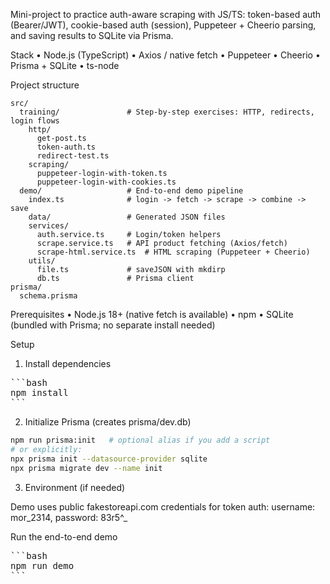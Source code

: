 Mini-project to practice auth-aware scraping with JS/TS: token-based auth (Bearer/JWT), cookie-based auth (session), Puppeteer + Cheerio parsing, and saving results to SQLite via Prisma.

Stack
  • Node.js (TypeScript)
  • Axios / native fetch
  • Puppeteer
  • Cheerio
  • Prisma + SQLite
  • ts-node

Project structure

```
src/
  training/               # Step-by-step exercises: HTTP, redirects, login flows
    http/
      get-post.ts
      token-auth.ts
      redirect-test.ts
    scraping/
      puppeteer-login-with-token.ts
      puppeteer-login-with-cookies.ts
  demo/                   # End-to-end demo pipeline
    index.ts              # login -> fetch -> scrape -> combine -> save
    data/                 # Generated JSON files
    services/
      auth.service.ts     # Login/token helpers
      scrape.service.ts   # API product fetching (Axios/fetch)
      scrape-html.service.ts  # HTML scraping (Puppeteer + Cheerio)
    utils/
      file.ts             # saveJSON with mkdirp
      db.ts               # Prisma client
prisma/
  schema.prisma
```


Prerequisites
  • Node.js 18+ (native fetch is available)
  • npm
  • SQLite (bundled with Prisma; no separate install needed)

Setup

1. Install dependencies
<pre>
```bash
npm install
```
</pre>

2. Initialize Prisma (creates prisma/dev.db)

```bash
npm run prisma:init   # optional alias if you add a script
# or explicitly:
npx prisma init --datasource-provider sqlite
npx prisma migrate dev --name init
```

3. Environment (if needed)

  Demo uses public fakestoreapi.com credentials for token auth: username: mor_2314, password: 83r5^_

Run the end-to-end demo
<pre>
```bash
npm run demo
```
</pre>
